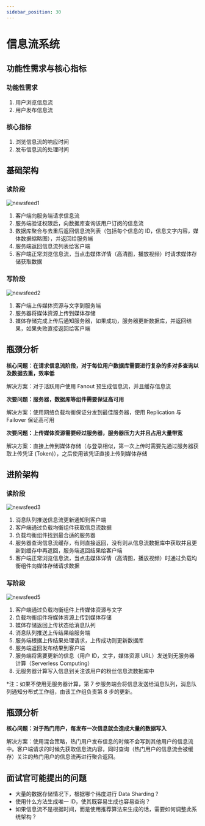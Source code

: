 ```yaml
---
sidebar_position: 30
---
```


# 信息流系统

## 功能性需求与核心指标

### 功能性需求
1. 用户浏览信息流
2. 用户发布信息流

### 核心指标
1. 浏览信息流的响应时间
2. 发布信息流的处理时间

## 基础架构

### 读阶段
<img src="https://cdn.jsdelivr.net/gh/Interview-Science/Book/static/img/system/newsfeed1.jpg" alt="newsfeed1" />

1. 客户端向服务端请求信息流
2. 服务端验证权限后，向数据库查询该用户订阅的信息流
3. 数据库聚合与去重后返回信息流列表（包括每个信息的 ID，信息文字内容，媒体数据缩略图），并返回给服务端
4. 服务端返回信息流列表给客户端
5. 客户端正常浏览信息流，当点击媒体详情（高清图，播放视频）时请求媒体存储获取数据

### 写阶段
<img src="https://cdn.jsdelivr.net/gh/Interview-Science/Book/static/img/system/newsfeed2.jpg" alt="newsfeed2" />

1. 客户端上传媒体资源与文字到服务端
2. 服务器将媒体资源上传到媒体存储
3. 媒体存储完成上传后通知服务器，如果成功，服务器更新数据库，并返回结果，如果失败直接返回给客户端

## 瓶颈分析

**核心问题：在请求信息流阶段，对于每位用户数据库需要进行复杂的多对多查询以及数据去重，效率低**

解决方案：对于活跃用户使用 Fanout 预生成信息流，并且缓存信息流

**次要问题：服务器，数据库等组件需要保证高可用**

解决方案：使用网络负载均衡保证分发到最佳服务器，使用 Replication 与 Failover 保证高可用

**次要问题：上传媒体资源需要经过服务器，服务器压力大并且占用大量带宽**

解决方案：直接上传到媒体存储（与登录相似，第一次上传时需要先通过服务器获取上传凭证 (Token)），之后使用该凭证直接上传到媒体存储

## 进阶架构

### 读阶段
<img src="https://cdn.jsdelivr.net/gh/Interview-Science/Book/static/img/system/newsfeed3.jpg" alt="newsfeed3" />

1. 消息队列推送信息流更新通知到客户端
2. 客户端通过负载均衡组件获取信息流数据
3. 负载均衡组件找到最合适的服务器
4. 服务器查询信息流缓存，有则直接返回，没有则从信息流数据库中获取并且更新到缓存中再返回，服务端返回结果给客户端
5. 客户端正常浏览信息流，当点击媒体详情（高清图，播放视频）时通过负载均衡组件向媒体存储请求数据

### 写阶段
<img src="https://cdn.jsdelivr.net/gh/Interview-Science/Book/static/img/system/newsfeed5.jpg" alt="newsfeed5" />

1. 客户端通过负载均衡组件上传媒体资源与文字
2. 负载均衡组件将媒体资源上传到媒体存储
3. 媒体存储返回上传状态给消息队列
4. 消息队列推送上传结果给服务端
5. 服务端根据上传结果处理请求，上传成功则更新数据库
6. 服务端返回发布结果到客户端
7. 服务端将需要更新的信息（用户 ID，文字，媒体资源 URL）发送到无服务器计算（Serverless Computing）
8. 无服务器计算写入信息到关注该用户的粉丝信息流数据库中

*注：如果不使用无服务器计算，第 7 步服务端会将信息发送给消息队列，消息队列通知分布式工作组，由该工作组负责第 8 步的更新。

## 瓶颈分析

**核心问题：对于热门用户，每发布一次信息就会造成大量的数据写入**

解决方案：使用混合策略，热门用户发布信息的时候不会写到其他用户的信息流中。客户端请求的时候先获取信息流内容，同时查询（热门用户的信息流会被缓存）关注的热门用户的信息流再进行聚合返回。

## 面试官可能提出的问题

- 大量的数据存储情况下，根据哪个纬度进行 Data Sharding ?
- 使用什么方法生成唯一 ID，使其既容易生成也容易查询？
- 如果信息流不是根据时间，而是使用推荐算法来生成的话，需要如何调整此系统架构？
